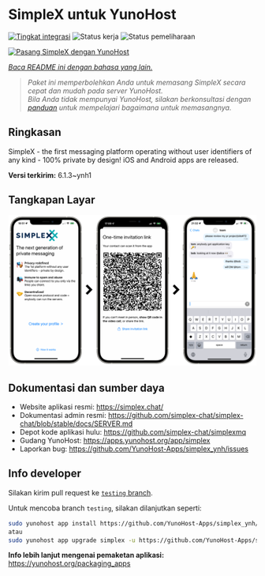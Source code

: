 <!--
N.B.: README ini dibuat secara otomatis oleh <https://github.com/YunoHost/apps/tree/master/tools/readme_generator>
Ini TIDAK boleh diedit dengan tangan.
-->

# SimpleX untuk YunoHost

[![Tingkat integrasi](https://dash.yunohost.org/integration/simplex.svg)](https://ci-apps.yunohost.org/ci/apps/simplex/) ![Status kerja](https://ci-apps.yunohost.org/ci/badges/simplex.status.svg) ![Status pemeliharaan](https://ci-apps.yunohost.org/ci/badges/simplex.maintain.svg)

[![Pasang SimpleX dengan YunoHost](https://install-app.yunohost.org/install-with-yunohost.svg)](https://install-app.yunohost.org/?app=simplex)

*[Baca README ini dengan bahasa yang lain.](./ALL_README.md)*

> *Paket ini memperbolehkan Anda untuk memasang SimpleX secara cepat dan mudah pada server YunoHost.*  
> *Bila Anda tidak mempunyai YunoHost, silakan berkonsultasi dengan [panduan](https://yunohost.org/install) untuk mempelajari bagaimana untuk memasangnya.*

## Ringkasan

SimpleX - the first messaging platform operating without user identifiers of any kind - 100% private by design! iOS and Android apps are released.

**Versi terkirim:** 6.1.3~ynh1

## Tangkapan Layar

![Tangkapan Layar pada SimpleX](./doc/screenshots/conversation.png)

## Dokumentasi dan sumber daya

- Website aplikasi resmi: <https://simplex.chat/>
- Dokumentasi admin resmi: <https://github.com/simplex-chat/simplex-chat/blob/stable/docs/SERVER.md>
- Depot kode aplikasi hulu: <https://github.com/simplex-chat/simplexmq>
- Gudang YunoHost: <https://apps.yunohost.org/app/simplex>
- Laporkan bug: <https://github.com/YunoHost-Apps/simplex_ynh/issues>

## Info developer

Silakan kirim pull request ke [`testing` branch](https://github.com/YunoHost-Apps/simplex_ynh/tree/testing).

Untuk mencoba branch `testing`, silakan dilanjutkan seperti:

```bash
sudo yunohost app install https://github.com/YunoHost-Apps/simplex_ynh/tree/testing --debug
atau
sudo yunohost app upgrade simplex -u https://github.com/YunoHost-Apps/simplex_ynh/tree/testing --debug
```

**Info lebih lanjut mengenai pemaketan aplikasi:** <https://yunohost.org/packaging_apps>
